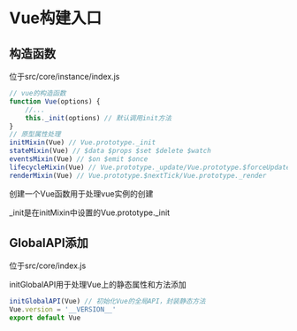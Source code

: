 # Vue构建入口

## 构造函数

位于src/core/instance/index.js

```js
// vue的构造函数
function Vue(options) {
    //...
    this._init(options) // 默认调用init方法
}
// 原型属性处理
initMixin(Vue) // Vue.prototype._init
stateMixin(Vue) // $data $props $set $delete $watch
eventsMixin(Vue) // $on $emit $once 
lifecycleMixin(Vue) // Vue.prototype._update/Vue.prototype.$forceUpdate
renderMixin(Vue) // Vue.prototype.$nextTick/Vue.prototype._render
```

创建一个Vue函数用于处理vue实例的创建

_init是在initMixin中设置的Vue.prototype._init

## GlobalAPI添加

位于src/core/index.js

initGlobalAPI用于处理Vue上的静态属性和方法添加

```js
initGlobalAPI(Vue) // 初始化Vue的全局API，封装静态方法
Vue.version = '__VERSION__'
export default Vue
```
